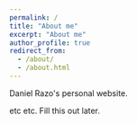 ```yaml
---
permalink: /
title: "About me"
excerpt: "About me"
author_profile: true
redirect_from: 
  - /about/
  - /about.html
---
```


Daniel Razo's personal website.

etc etc. Fill this out later.
